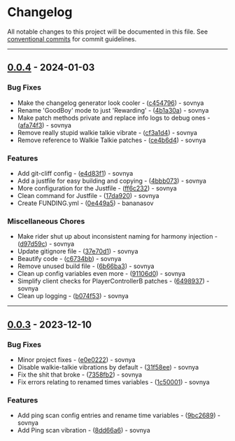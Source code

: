 # Changelog

All notable changes to this project will be documented in this file. See [conventional commits](https://www.conventionalcommits.org/) for commit guidelines.

---
## [0.0.4](https://github.com/bananasov/LethalVibrations/compare/v0.0.3..0.0.4) - 2024-01-03

### Bug Fixes

- Make the changelog generator look cooler - ([c454796](https://github.com/bananasov/LethalVibrations/commit/c45479614399bf4039767935fc9984484e154835)) - sovnya
- Rename 'GoodBoy' mode to just 'Rewarding' - ([4b1a30a](https://github.com/bananasov/LethalVibrations/commit/4b1a30a0f812a9b06434742cf30520f603a1c6f8)) - sovnya
- Make patch methods private and replace info logs to debug ones - ([afa74f3](https://github.com/bananasov/LethalVibrations/commit/afa74f340a3c1c40fe529964fb4159934ccc20b9)) - sovnya
- Remove really stupid walkie talkie vibrate - ([cf3a1d4](https://github.com/bananasov/LethalVibrations/commit/cf3a1d4ca2450b05170305b98211579326c341b4)) - sovnya
- Remove reference to Walkie Talkie patches - ([ce4b6d4](https://github.com/bananasov/LethalVibrations/commit/ce4b6d44deaf4edfe6ce4f92bf901bf57ce87aba)) - sovnya

### Features

- Add git-cliff config - ([e4d83f1](https://github.com/bananasov/LethalVibrations/commit/e4d83f1cd85b418072ae597efe9c32e1c1e9680c)) - sovnya
- Add a justfile for easy building and copying - ([4bbb073](https://github.com/bananasov/LethalVibrations/commit/4bbb0735fa0cce8353f5abe58e7127ef9a1ea447)) - sovnya
- More configuration for the Justfile - ([ff6c232](https://github.com/bananasov/LethalVibrations/commit/ff6c232966a618434249d9a5c23b9f28db45576d)) - sovnya
- Clean command for Justfile - ([17da920](https://github.com/bananasov/LethalVibrations/commit/17da92071ebd6e9f3a65cc0ce7f7e588edfe6bbe)) - sovnya
- Create FUNDING.yml - ([0e449a5](https://github.com/bananasov/LethalVibrations/commit/0e449a534f108a6463b2e772efd5299397838b69)) - bananasov

### Miscellaneous Chores

- Make rider shut up about inconsistent naming for harmony injection - ([d97d59c](https://github.com/bananasov/LethalVibrations/commit/d97d59c70032448accdb338cfda0bbecde1448dc)) - sovnya
- Update gitignore file - ([37e70d1](https://github.com/bananasov/LethalVibrations/commit/37e70d178652bce1f78f2732196e5604e11cf815)) - sovnya
- Beautify code - ([c6734bb](https://github.com/bananasov/LethalVibrations/commit/c6734bb3128f4500cd6fbf701566f4950e7a62ce)) - sovnya
- Remove unused build file - ([6b66ba3](https://github.com/bananasov/LethalVibrations/commit/6b66ba3b7e28f8621baa903d4470a30d635ef3de)) - sovnya
- Clean up config variables even more - ([91106d0](https://github.com/bananasov/LethalVibrations/commit/91106d06ed06c7ed0cc910a6d8d0a3bff7edbbea)) - sovnya
- Simplify client checks for PlayerControllerB patches - ([6498937](https://github.com/bananasov/LethalVibrations/commit/6498937b59dade2c63619851da9a3febdbd960d1)) - sovnya
- Clean up logging - ([b074f53](https://github.com/bananasov/LethalVibrations/commit/b074f53e665e93efb75fd9b1bef7b06024114d8b)) - sovnya

---
## [0.0.3](https://github.com/bananasov/LethalVibrations/compare/v0.0.2..v0.0.3) - 2023-12-10

### Bug Fixes

- Minor project fixes - ([e0e0222](https://github.com/bananasov/LethalVibrations/commit/e0e02220ac63c4b0be4091a8798acddfa6c1573c)) - sovnya
- Disable walkie-talkie vibrations by default - ([31f58ee](https://github.com/bananasov/LethalVibrations/commit/31f58ee3cd2ffd71c14ee7b0237fa50d57b28182)) - sovnya
- Fix the shit that broke - ([7358fb2](https://github.com/bananasov/LethalVibrations/commit/7358fb24084ad6c246344b52d1abd55bba9274e7)) - sovnya
- Fix errors relating to renamed times variables - ([1c50001](https://github.com/bananasov/LethalVibrations/commit/1c500016a06e2ad0d80a5dd7872dd23469bb739b)) - sovnya

### Features

- Add ping scan config entries and rename time variables - ([9bc2689](https://github.com/bananasov/LethalVibrations/commit/9bc26890cf427f68107387ddbadc99629baf2cbe)) - sovnya
- Add Ping scan vibration - ([8dd66a6](https://github.com/bananasov/LethalVibrations/commit/8dd66a65fa9b3252fb6aad5aae78241b3729764c)) - sovnya

<!-- generated by git-cliff -->
